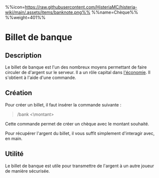 %%icon=https://raw.githubusercontent.com/HisteriaMC/histeria-wiki/main/.assets/items/banknote.png%%
%%name=Chèque%%
%%weight=401%%

# Billet de banque

## Description 
Le billet de banque est l'un des nombreux moyens permettant de faire circuler de d'argent sur le serveur. Il a un rôle capital dans [l'économie](https://histeria.fr/wiki/commandes/commandes-économiques). Il s'obtient à l'aide d'une commande.

## Création

Pour créer un billet, il faut insérer la commande suivante :
>/bank <\montant\> 

Cette commande permet de créer un chèque avec le montant souhaité.

Pour récupérer l'argent du billet, il vous suffit simplement d'interagir avec, en main.

## Utilité
Le billet de banque est utile pour transmettre de l'argent à un autre joueur de manière sécurisée.
